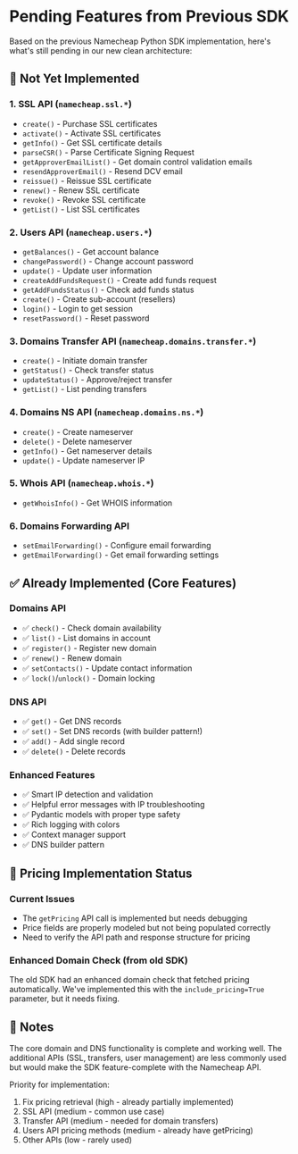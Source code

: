 # Pending Features from Previous SDK

Based on the previous Namecheap Python SDK implementation, here's what's still pending in our new clean architecture:

## 🚧 Not Yet Implemented

### 1. **SSL API** (`namecheap.ssl.*`)
- `create()` - Purchase SSL certificates
- `activate()` - Activate SSL certificates
- `getInfo()` - Get SSL certificate details
- `parseCSR()` - Parse Certificate Signing Request
- `getApproverEmailList()` - Get domain control validation emails
- `resendApproverEmail()` - Resend DCV email
- `reissue()` - Reissue SSL certificate
- `renew()` - Renew SSL certificate
- `revoke()` - Revoke SSL certificate
- `getList()` - List SSL certificates

### 2. **Users API** (`namecheap.users.*`)
- `getBalances()` - Get account balance
- `changePassword()` - Change account password
- `update()` - Update user information
- `createAddFundsRequest()` - Create add funds request
- `getAddFundsStatus()` - Check add funds status
- `create()` - Create sub-account (resellers)
- `login()` - Login to get session
- `resetPassword()` - Reset password

### 3. **Domains Transfer API** (`namecheap.domains.transfer.*`)
- `create()` - Initiate domain transfer
- `getStatus()` - Check transfer status
- `updateStatus()` - Approve/reject transfer
- `getList()` - List pending transfers

### 4. **Domains NS API** (`namecheap.domains.ns.*`)
- `create()` - Create nameserver
- `delete()` - Delete nameserver
- `getInfo()` - Get nameserver details
- `update()` - Update nameserver IP

### 5. **Whois API** (`namecheap.whois.*`)
- `getWhoisInfo()` - Get WHOIS information

### 6. **Domains Forwarding API**
- `setEmailForwarding()` - Configure email forwarding
- `getEmailForwarding()` - Get email forwarding settings

## ✅ Already Implemented (Core Features)

### Domains API
- ✅ `check()` - Check domain availability
- ✅ `list()` - List domains in account
- ✅ `register()` - Register new domain
- ✅ `renew()` - Renew domain
- ✅ `setContacts()` - Update contact information
- ✅ `lock()`/`unlock()` - Domain locking

### DNS API
- ✅ `get()` - Get DNS records
- ✅ `set()` - Set DNS records (with builder pattern!)
- ✅ `add()` - Add single record
- ✅ `delete()` - Delete records

### Enhanced Features
- ✅ Smart IP detection and validation
- ✅ Helpful error messages with IP troubleshooting
- ✅ Pydantic models with proper type safety
- ✅ Rich logging with colors
- ✅ Context manager support
- ✅ DNS builder pattern

## 🔧 Pricing Implementation Status

### Current Issues
- The `getPricing` API call is implemented but needs debugging
- Price fields are properly modeled but not being populated correctly
- Need to verify the API path and response structure for pricing

### Enhanced Domain Check (from old SDK)
The old SDK had an enhanced domain check that fetched pricing automatically. We've implemented this with the `include_pricing=True` parameter, but it needs fixing.

## 📝 Notes

The core domain and DNS functionality is complete and working well. The additional APIs (SSL, transfers, user management) are less commonly used but would make the SDK feature-complete with the Namecheap API.

Priority for implementation:
1. Fix pricing retrieval (high - already partially implemented)
2. SSL API (medium - common use case)
3. Transfer API (medium - needed for domain transfers)
4. Users API pricing methods (medium - already have getPricing)
5. Other APIs (low - rarely used)